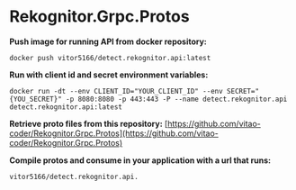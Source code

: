 # Rekognitor.Grpc.Protos

**Push image for running API from docker repository:**

    docker push vitor5166/detect.rekognitor.api:latest

**Run with client id and secret environment variables:**

    docker run -dt --env CLIENT_ID="YOUR_CLIENT_ID" --env SECRET="{YOU_SECRET}" -p 8080:8080 -p 443:443 -P --name detect.rekognitor.api detect.rekognitor.api:latest

**Retrieve proto files from this repository:** [https://github.com/vitao-coder/Rekognitor.Grpc.Protos](https://github.com/vitao-coder/Rekognitor.Grpc.Protos)
  
**Compile protos and consume in your application with a url that runs:** 

    vitor5166/detect.rekognitor.api.
